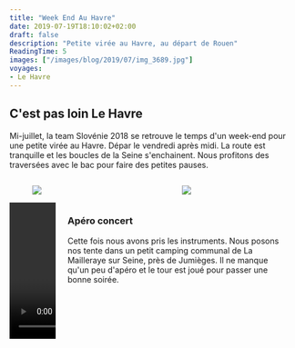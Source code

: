 ```yaml
---
title: "Week End Au Havre"
date: 2019-07-19T18:10:02+02:00
draft: false
description: "Petite virée au Havre, au départ de Rouen"
ReadingTime: 5
images: ["/images/blog/2019/07/img_3689.jpg"]
voyages:
- Le Havre
---
```

## C'est pas loin Le Havre

Mi-juillet, la team Slovénie 2018 se retrouve le temps d'un week-end pour une petite virée au Havre. Dépar le vendredi après midi. La route est tranquille et les boucles de la Seine s'enchainent. Nous profitons des traversées avec le bac pour faire des petites pauses.
<div class="columns">
  <div class="column">
  <figure class="image is-3by2">
  <img class="is-square" src="/images/blog/2019/07/img_3684.jpg" />
  </figure>
  </div>
  <div class="column">
    <figure class="image is-3by2">
  <img class="is-square" src="/images/blog/2019/07/img_3688.jpg" />
  </figure>
  </div>
</div>

<div class="columns">
  <div class="column">
    <video width="320" height="240" controls>
  <source src="/images/blog/2019/07/img_3685.mp4" type="video/mp4">
</video>
  </div>
  <div class="column">
  <h3>Apéro concert</h3>
Cette fois nous avons pris les instruments. Nous posons nos tente dans un petit camping communal de La Mailleraye sur Seine, près de Jumièges. Il ne manque qu'un peu d'apéro et le tour est joué pour passer une bonne soirée.
  </div>
<div>





